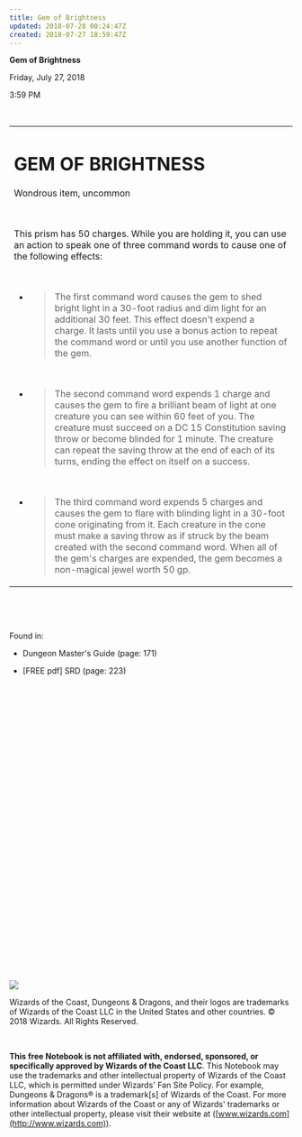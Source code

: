 ```yaml
---
title: Gem of Brightness
updated: 2018-07-28 00:24:47Z
created: 2018-07-27 18:59:47Z
---
```


**Gem of Brightness**

Friday, July 27, 2018

3:59 PM

 

<table><tbody><tr class="odd"><td><h1 id="gem-of-brightness"><strong>GEM OF BRIGHTNESS</strong></h1><p>Wondrous item, uncommon</p><p> </p><p>This prism has 50 charges. While you are holding it, you can use an action to speak one of three command words to cause one of the following effects:</p><p> </p><ul><li><blockquote><p>The first command word causes the gem to shed bright light in a 30-foot radius and dim light for an additional 30 feet. This effect doesn't expend a charge. It lasts until you use a bonus action to repeat the command word or until you use another function of the gem.</p></blockquote></li></ul><p> </p><ul><li><blockquote><p>The second command word expends 1 charge and causes the gem to fire a brilliant beam of light at one creature you can see within 60 feet of you. The creature must succeed on a DC 15 Constitution saving throw or become blinded for 1 minute. The creature can repeat the saving throw at the end of each of its turns, ending the effect on itself on a success.</p></blockquote></li></ul><p> </p><ul><li><blockquote><p>The third command word expends 5 charges and causes the gem to flare with blinding light in a 30-foot cone originating from it. Each creature in the cone must make a saving throw as if struck by the beam created with the second command word. When all of the gem's charges are expended, the gem becomes a non-magical jewel worth 50 gp.</p></blockquote></li></ul></td></tr></tbody></table>

 

 

Found in:

-   Dungeon Master's Guide (page: 171)

-   \[FREE pdf\] SRD (page: 223)

 

 

 

 

 

 

 

 

 

 

 

 

 

 

 

 

 

![](tmp\media\image1.png)

Wizards of the Coast, Dungeons & Dragons, and their logos are trademarks of Wizards of the Coast LLC in the United States and other countries. © 2018 Wizards. All Rights Reserved.

 

**This free Notebook is not affiliated with, endorsed, sponsored, or specifically approved by Wizards of the Coast LLC**. This Notebook may use the trademarks and other intellectual property of Wizards of the Coast LLC, which is permitted under Wizards' Fan Site Policy. For example, Dungeons & Dragons® is a trademark\[s\] of Wizards of the Coast. For more information about Wizards of the Coast or any of Wizards' trademarks or other intellectual property, please visit their website at ([www.wizards.com](http://www.wizards.com)).
